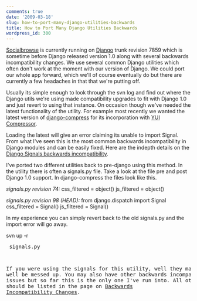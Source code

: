 ```yaml
---
comments: true
date: '2009-03-18'
slug: how-to-port-many-django-utilities-backwards
title: How to Port Many Django Utilities Backwards
wordpress_id: 300
---
```


[Socialbrowse](http://socialbrowse.com) is currently running on [Django](http://djangoproject.com) trunk revision 7859 which is sometime before Django released version 1.0 along with several backwards incompatibility changes.  We use several common Django utilities which often don't work at the moment with our version of Django.  We could port our whole app forward, which we'll of course eventually do but there are currently a few headaches in that that we're putting off.

Usually its simple enough to look through the svn log and find out where the Django utils we're using made compatibility upgrades to fit with Django 1.0 and just revert to using that instance.  On occasion though we've needed the latest functionality of the utility.  For example most recently we wanted the latest version of [django-compress](http://code.google.com/p/django-compress/) for its incorporation with [YUI Compressor](http://developer.yahoo.com/yui/compressor/).

Loading the latest will give an error claiming its unable to import Signal.  From what I've seen this is the most common backwards incompatibility in Django modules and can be easily fixed.  Here are the indepth details on the [Django Signals backwards incompatibility](http://code.djangoproject.com/wiki/BackwardsIncompatibleChanges#Signalrefactoring).

I've ported two different utilities back to pre-django using this method.  In the utility there is often a signals.py file.  Take a look at the file pre and post Django 1.0 support.  In django-compress the files look like this.

_signals.py revision 74:_
css_filtered = object()
js_filtered = object()

_signals.py revision 98 (HEAD):_
from django.dispatch import Signal
css_filtered = Signal()
js_filtered = Signal()

In my experience you can simply revert back to the old signals.py and the import error will go away.

svn up -r <pre django1.0 revision> signals.py

If you were using the signals for this utility, well they may very well be messed up.  You may also have other backwards incompatibility issues but so far this is the only one I've run into.  All other issues should be listed in the page on [Backwards Incompatibility Changes](http://code.djangoproject.com/wiki/BackwardsIncompatibleChanges).
